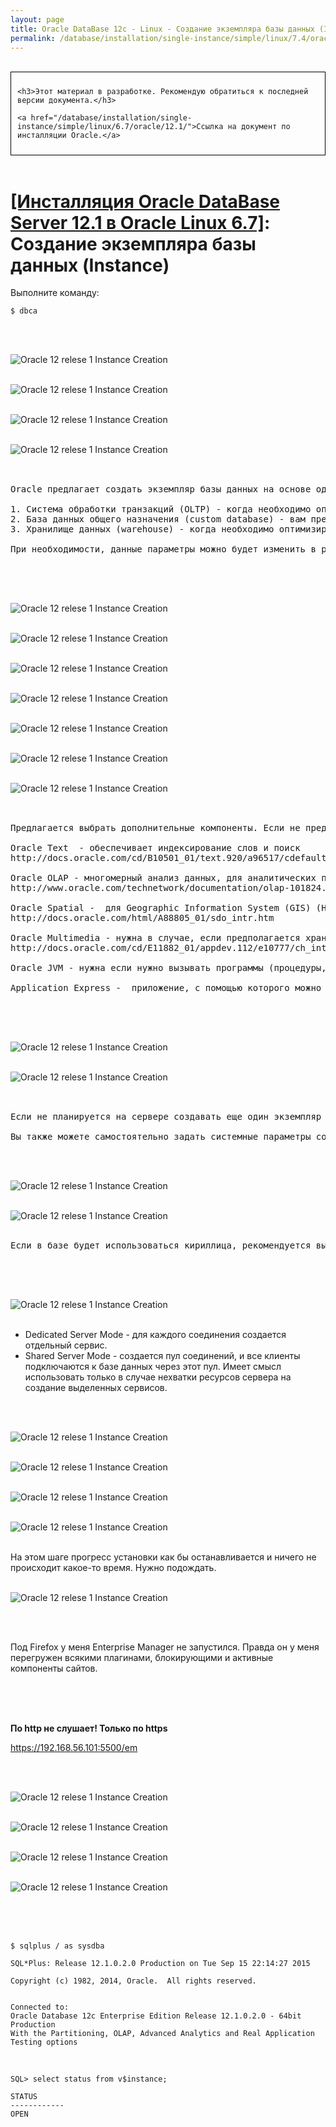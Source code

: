 ```yaml
---
layout: page
title: Oracle DataBase 12c - Linux - Создание экземпляра базы данных (Instance)
permalink: /database/installation/single-instance/simple/linux/7.4/oracle/12.2/oracle-instance-creation/
---
```


<br/>

<div style="padding:10px; border:thin solid black;">

	<h3>Этот материал в разработке. Рекомендую обратиться к последней версии документа.</h3>

    <a href="/database/installation/single-instance/simple/linux/6.7/oracle/12.1/">Ссылка на документ по инсталляции Oracle.</a>

</div>

<br/>

# <a href="/database/installation/single-instance/simple/linux/6.7/oracle/12.1/">[Инсталляция Oracle DataBase Server 12.1 в Oracle Linux 6.7]</a>: Создание экземпляра базы данных (Instance)



Выполните команду:

	$ dbca


<br/><br/>


<img src="http://img.oradba.net/01-database/02-installation/01-single-instance/01-simple/02-linux/6.7/oracle/12.1/04_instance_creation/oracle12R1_database_instance_creation_01.png" border="0" alt="Oracle 12 relese 1 Instance Creation"><br/><br/>


<img src="http://img.oradba.net/01-database/02-installation/01-single-instance/01-simple/02-linux/6.7/oracle/12.1/04_instance_creation/oracle12R1_database_instance_creation_02.png" border="0" alt="Oracle 12 relese 1 Instance Creation"><br/><br/>


<img src="http://img.oradba.net/01-database/02-installation/01-single-instance/01-simple/02-linux/6.7/oracle/12.1/04_instance_creation/oracle12R1_database_instance_creation_03.png" border="0" alt="Oracle 12 relese 1 Instance Creation"><br/><br/>


<img src="http://img.oradba.net/01-database/02-installation/01-single-instance/01-simple/02-linux/6.7/oracle/12.1/04_instance_creation/oracle12R1_database_instance_creation_04.png" border="0" alt="Oracle 12 relese 1 Instance Creation"><br/><br/>



<pre>

Oracle предлагает создать экземпляр базы данных на основе одного из подготовленных шаблонов.

1. Система обработки транзакций (OLTP) - когда необходимо оптимизировать ввод данных в базу данных. Преимущественно операции по добавлению и изменению данных.
2. База данных общего назначения (custom database) - вам предлагается самостоятельно выбрать системные параметры базы данных. (самый оптимальный вариант).
3. Хранилище данных (warehouse) - когда необходимо оптимизировать работу с данными в базе данных. Преимущество операции чтения данных и подстроения аналитических отчетов.

При необходимости, данные параметры можно будет изменить в pfile или spfile.

</pre>

<br/><br/>

<img src="http://img.oradba.net/01-database/02-installation/01-single-instance/01-simple/02-linux/6.7/oracle/12.1/04_instance_creation/oracle12R1_database_instance_creation_05.png" border="0" alt="Oracle 12 relese 1 Instance Creation"><br/><br/>

<img src="http://img.oradba.net/01-database/02-installation/01-single-instance/01-simple/02-linux/6.7/oracle/12.1/04_instance_creation/oracle12R1_database_instance_creation_06.png" border="0" alt="Oracle 12 relese 1 Instance Creation"><br/><br/>


<img src="http://img.oradba.net/01-database/02-installation/01-single-instance/01-simple/02-linux/6.7/oracle/12.1/04_instance_creation/oracle12R1_database_instance_creation_07.png" border="0" alt="Oracle 12 relese 1 Instance Creation"><br/><br/>

<img src="http://img.oradba.net/01-database/02-installation/01-single-instance/01-simple/02-linux/6.7/oracle/12.1/04_instance_creation/oracle12R1_database_instance_creation_08.png" border="0" alt="Oracle 12 relese 1 Instance Creation"><br/><br/>

<img src="http://img.oradba.net/01-database/02-installation/01-single-instance/01-simple/02-linux/6.7/oracle/12.1/04_instance_creation/oracle12R1_database_instance_creation_09.png" border="0" alt="Oracle 12 relese 1 Instance Creation"><br/><br/>

<img src="http://img.oradba.net/01-database/02-installation/01-single-instance/01-simple/02-linux/6.7/oracle/12.1/04_instance_creation/oracle12R1_database_instance_creation_10.png" border="0" alt="Oracle 12 relese 1 Instance Creation"><br/><br/>


<img src="http://img.oradba.net/01-database/02-installation/01-single-instance/01-simple/02-linux/6.7/oracle/12.1/04_instance_creation/oracle12R1_database_instance_creation_11.png" border="0" alt="Oracle 12 relese 1 Instance Creation"><br/><br/>

<pre>

Предлагается выбрать дополнительные компоненты. Если не предполагается их использовать, то скорее всего их и не следует устанавливать.

Oracle Text  - обеспечивает индексирование слов и поиск
http://docs.oracle.com/cd/B10501_01/text.920/a96517/cdefault.htm

Oracle OLAP - многомерный анализ данных, для аналитических приложений.
http://www.oracle.com/technetwork/documentation/olap-101824.html

Oracle Spatial -  для Geographic Information System (GIS) (Наверное, что-то вроде карт google maps)
http://docs.oracle.com/html/A88805_01/sdo_intr.htm

Oracle Multimedia - нужна в случае, если предполагается хранить в базе картинки, аудио, видео.
http://docs.oracle.com/cd/E11882_01/appdev.112/e10777/ch_intr.htm#i610845

Oracle JVM - нужна если нужно вызывать программы (процедуры, функции и т.д.), написанные на java непосредственно внутри базы данных.

Application Express -  приложение, с помощью которого можно достаточно просто с помощью "вайзардов" создавать приложения, работающие с базой данных. Имеет смысл оставить, только если предполагается с ним работать.

</pre>

<br/><br/>



<img src="http://img.oradba.net/01-database/02-installation/01-single-instance/01-simple/02-linux/6.7/oracle/12.1/04_instance_creation/oracle12R1_database_instance_creation_12.png" border="0" alt="Oracle 12 relese 1 Instance Creation"><br/><br/>


<img src="http://img.oradba.net/01-database/02-installation/01-single-instance/01-simple/02-linux/6.7/oracle/12.1/04_instance_creation/oracle12R1_database_instance_creation_13.png" border="0" alt="Oracle 12 relese 1 Instance Creation"><br/><br/>


<pre>

Если не планируется на сервере создавать еще один экземпляр базы данных, имеет смысл выделить для сервера побольше памяти.  (> 90%).

Вы также можете самостоятельно задать системные параметры создаваемой базы данных.
</pre>

<br/><br/>




<img src="http://img.oradba.net/01-database/02-installation/01-single-instance/01-simple/02-linux/6.7/oracle/12.1/04_instance_creation/oracle12R1_database_instance_creation_14.png" border="0" alt="Oracle 12 relese 1 Instance Creation"><br/><br/>


<img src="http://img.oradba.net/01-database/02-installation/01-single-instance/01-simple/02-linux/6.7/oracle/12.1/04_instance_creation/oracle12R1_database_instance_creation_15.png" border="0" alt="Oracle 12 relese 1 Instance Creation"><br/><br/>

<pre>
Если в базе будет использоваться кириллица, рекомендуется выбрать кодировку, которая поддерживает данную возможность. Unicode, где каждый символ кодируется 2 байтами, вполне подходит для этой задачи.

</pre>
<br/><br/>


<img src="http://img.oradba.net/01-database/02-installation/01-single-instance/01-simple/02-linux/6.7/oracle/12.1/04_instance_creation/oracle12R1_database_instance_creation_16.png" border="0" alt="Oracle 12 relese 1 Instance Creation"><br/><br/>


<ul>
	<li>Dedicated Server Mode - для каждого соединения создается отдельный сервис. </li>
	<li>Shared Server Mode - создается пул соединений, и все клиенты подключаются к базе данных через этот пул. Имеет смысл использовать только в случае нехватки ресурсов сервера на создание выделенных сервисов.</li>
</ul>

<br/><br/>



<img src="http://img.oradba.net/01-database/02-installation/01-single-instance/01-simple/02-linux/6.7/oracle/12.1/04_instance_creation/oracle12R1_database_instance_creation_17.png" border="0" alt="Oracle 12 relese 1 Instance Creation"><br/><br/>

<img src="http://img.oradba.net/01-database/02-installation/01-single-instance/01-simple/02-linux/6.7/oracle/12.1/04_instance_creation/oracle12R1_database_instance_creation_18.png" border="0" alt="Oracle 12 relese 1 Instance Creation"><br/><br/>

<img src="http://img.oradba.net/01-database/02-installation/01-single-instance/01-simple/02-linux/6.7/oracle/12.1/04_instance_creation/oracle12R1_database_instance_creation_19.png" border="0" alt="Oracle 12 relese 1 Instance Creation"><br/><br/>

<img src="http://img.oradba.net/01-database/02-installation/01-single-instance/01-simple/02-linux/6.7/oracle/12.1/04_instance_creation/oracle12R1_database_instance_creation_20.png" border="0" alt="Oracle 12 relese 1 Instance Creation"><br/><br/>

На этом шаге прогресс установки как бы останавливается и ничего не происходит какое-то время. Нужно подождать.
<br/><br/>


<img src="http://img.oradba.net/01-database/02-installation/01-single-instance/01-simple/02-linux/6.7/oracle/12.1/04_instance_creation/oracle12R1_database_instance_creation_21.png" border="0" alt="Oracle 12 relese 1 Instance Creation">

<br/><br/>

Под Firefox у меня Enterprise Manager не запустился. Правда он у меня перегружен всякими плагинами, блокирующими и активные компоненты сайтов.
<br/><br/>


<br/><br/>


**По http не слушает! Только по https**

https://192.168.56.101:5500/em



<br/><br/>


<img src="http://img.oradba.net/01-database/02-installation/01-single-instance/01-simple/02-linux/6.7/oracle/12.1/04_instance_creation/oracle12R1_database_instance_creation_22.png" border="0" alt="Oracle 12 relese 1 Instance Creation"><br/><br/>


<img src="http://img.oradba.net/01-database/02-installation/01-single-instance/01-simple/02-linux/6.7/oracle/12.1/04_instance_creation/oracle12R1_database_instance_creation_24.png" border="0" alt="Oracle 12 relese 1 Instance Creation"><br/><br/>

<img src="http://img.oradba.net/01-database/02-installation/01-single-instance/01-simple/02-linux/6.7/oracle/12.1/04_instance_creation/oracle12R1_database_instance_creation_25.png" border="0" alt="Oracle 12 relese 1 Instance Creation"><br/><br/>

<img src="http://img.oradba.net/01-database/02-installation/01-single-instance/01-simple/02-linux/6.7/oracle/12.1/04_instance_creation/oracle12R1_database_instance_creation_26.png" border="0" alt="Oracle 12 relese 1 Instance Creation"><br/><br/>



<br/><br/>

	$ sqlplus / as sysdba

	SQL*Plus: Release 12.1.0.2.0 Production on Tue Sep 15 22:14:27 2015

	Copyright (c) 1982, 2014, Oracle.  All rights reserved.


	Connected to:
	Oracle Database 12c Enterprise Edition Release 12.1.0.2.0 - 64bit Production
	With the Partitioning, OLAP, Advanced Analytics and Real Application Testing options

<br/>

	SQL> select status from v$instance;

	STATUS
	------------
	OPEN

